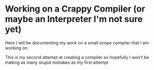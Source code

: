 # Working on a Crappy Compiler (or maybe an Interpreter I'm not sure yet)

Here I will be documenting my work on a small scope compiler that I am working on.

This is my second attempt at creating a compiler so hopefully I won't be making as many stupid mistakes as my first attempt
